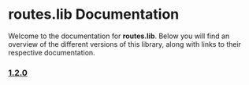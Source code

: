 # routes.lib Documentation

Welcome to the documentation for **routes.lib**. Below you will find an overview of the different versions of this library, along with links to their respective documentation.

### [1.2.0](./1.2.0/doc.md)
